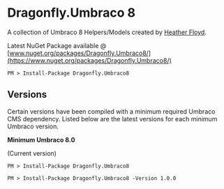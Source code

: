 # Dragonfly.Umbraco 8 #

A collection of Umbraco 8 Helpers/Models created by [Heather Floyd](https://www.HeatherFloyd.com).

Latest NuGet Package available @ [www.nuget.org/packages/Dragonfly.Umbraco8/](https://www.nuget.org/packages/Dragonfly.Umbraco8/)

    PM > Install-Package Dragonfly.Umbraco8

## Versions ##
Certain versions have been compiled with a minimum required Umbraco CMS dependency. Listed below are the latest versions for each minimum Umbraco version.

**Minimum Umbraco 8.0**

(Current version)

    PM > Install-Package Dragonfly.Umbraco8 

    PM > Install-Package Dragonfly.Umbraco8 -Version 1.0.0

